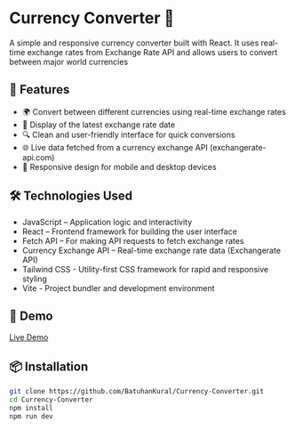 # Currency Converter 💱

A simple and responsive currency converter built with React. It uses real-time exchange rates from Exchange Rate API and allows users to convert between major world currencies

## 🚀 Features

- 🌍 Convert between different currencies using real-time exchange rates
- 📅 Display of the latest exchange rate date
- 🔍 Clean and user-friendly interface for quick conversions
- 🌐 Live data fetched from a currency exchange API (exchangerate-api.com)
- 📱 Responsive design for mobile and desktop devices
  
## 🛠️ Technologies Used

- JavaScript – Application logic and interactivity
- React – Frontend framework for building the user interface
- Fetch API – For making API requests to fetch exchange rates
- Currency Exchange API – Real-time exchange rate data (Exchangerate API)
- Tailwind CSS - Utility-first CSS framework for rapid and responsive styling
- Vite - Project bundler and development environment

## 🚀 Demo

[Live Demo](https://currency-converter-batuhankural.vercel.app/)  

## 📦 Installation

```bash
git clone https://github.com/BatuhanKural/Currency-Converter.git
cd Currency-Converter
npm install
npm run dev
